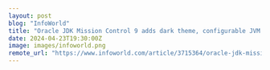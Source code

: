 ```yaml
---
layout: post
blog: "InfoWorld"
title: "Oracle JDK Mission Control 9 adds dark theme, configurable JVM browser"
date: 2024-04-23T19:30:00Z
image: images/infoworld.png
remote_url: "https://www.infoworld.com/article/3715364/oracle-jdk-mission-control-9-adds-dark-theme-configurable-jvm-browser.html#tk.rss_applicationdevelopment"
---
```

